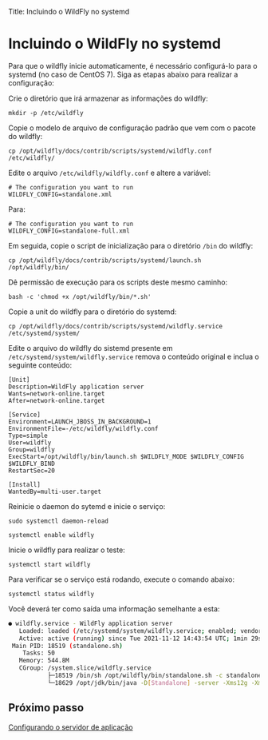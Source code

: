 Title: Incluindo o WildFly no systemd

# Incluindo o WildFly no systemd

Para que o wildfly inicie automaticamente, é necessário configurá-lo para o systemd (no caso de CentOS 7). Siga as etapas abaixo para realizar a configuração:

Crie o diretório que irá armazenar as informações do wildfly:

``` shell
mkdir -p /etc/wildfly
```
Copie o modelo de arquivo de configuração padrão que vem com o pacote do wildfly:

``` shell
cp /opt/wildfly/docs/contrib/scripts/systemd/wildfly.conf /etc/wildfly/
```
Edite o arquivo `/etc/wildfly/wildfly.conf` e altere a variável:

``` shell
# The configuration you want to run
WILDFLY_CONFIG=standalone.xml
```

Para:

``` shell
# The configuration you want to run
WILDFLY_CONFIG=standalone-full.xml
```

Em seguida, copie o script de inicialização para o diretório `/bin` do wildfly:

``` shell
cp /opt/wildfly/docs/contrib/scripts/systemd/launch.sh /opt/wildfly/bin/
```
Dê permissão de execução para os scripts deste mesmo caminho:

``` shell
bash -c 'chmod +x /opt/wildfly/bin/*.sh'
```
Copie a unit do wildfly para o diretório do systemd:

``` shell
cp /opt/wildfly/docs/contrib/scripts/systemd/wildfly.service /etc/systemd/system/
```

Edite o arquivo do wildfly do sistemd presente em `/etc/systemd/system/wildfly.service` remova o conteúdo original e inclua o seguinte conteúdo:

``` shell
[Unit]
Description=WildFly application server
Wants=network-online.target
After=network-online.target

[Service]
Environment=LAUNCH_JBOSS_IN_BACKGROUND=1
EnvironmentFile=-/etc/wildfly/wildfly.conf
Type=simple
User=wildfly
Group=wildfly
ExecStart=/opt/wildfly/bin/launch.sh $WILDFLY_MODE $WILDFLY_CONFIG $WILDFLY_BIND
RestartSec=20

[Install]
WantedBy=multi-user.target
```

Reinicie o daemon do sytemd e inicie o serviço:

``` shell
sudo systemctl daemon-reload
```

``` shell
systemctl enable wildfly
```
Inicie o wildfly para realizar o teste:

``` shell
systemctl start wildfly
```

Para verificar se o serviço está rodando, execute o comando abaixo:

``` shell
systemctl status wildfly
```
Você deverá ter como saída uma informação semelhante a esta:
```sh
● wildfly.service - WildFly application server
   Loaded: loaded (/etc/systemd/system/wildfly.service; enabled; vendor preset: disabled)
   Active: active (running) since Tue 2021-11-12 14:43:54 UTC; 1min 29s ago
 Main PID: 18519 (standalone.sh)
    Tasks: 50
   Memory: 544.8M
   CGroup: /system.slice/wildfly.service
           ├─18519 /bin/sh /opt/wildfly/bin/standalone.sh -c standalone.xml -b 0.0.0.0
           └─18629 /opt/jdk/bin/java -D[Standalone] -server -Xms12g -Xmx12g -XX:MinHeapFreeRatio=40 -XX:MaxHeapFreeR...
```

## Próximo passo

[Configurando o servidor de aplicação][1]

[1]:/pt-br/citsmart-platform-9/get-started/installation-and-upgrade/perform-installation/conf-server.html
